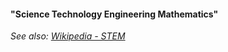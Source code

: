 


#### "Science Technology Engineering Mathematics"


*See also: [Wikipedia - STEM](https://en.wikipedia.org/wiki/Science,_technology,_engineering,_and_mathematics)*










